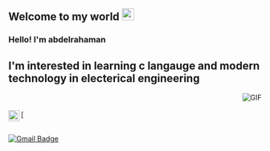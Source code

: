 
    
## Welcome to my world <img src="https://github.com/TheDudeThatCode/TheDudeThatCode/blob/master/Assets/Earth.gif" width="24px">

### Hello! I'm  abdelrahaman
##  I'm interested in learning c langauge and modern technology in electerical engineering

<img align="right" alt="GIF" src="https://raw.githubusercontent.com/JoeyBling/JoeyBling/master/pic/pusheencode.gif" />

<br />
<br />
[<img align="left" alt=" Facebook" width="22px" src="https://www.facebook.com/profile.php?id=100008471058170" />

<br />
<br />

  
  [![Gmail Badge](https://img.shields.io/badge/-abdelrahaman-c14438?style=flat&logo=Gmail&logoColor=white&link=mailto:workworkey@gmail.com)](mailto:workworkey@gmail.com)
  
  

